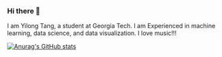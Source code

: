 ### Hi there 👋

I am Yilong Tang, a student at Georgia Tech. I am Experienced in machine learning, data science, and data visualization. I love music!!!

[![Anurag's GitHub stats](https://github-readme-stats.vercel.app/api?username=tangy1227)](https://github.com/anuraghazra/github-readme-stats)

<!--
**tangy1227/tangy1227** is a ✨ _special_ ✨ repository because its `README.md` (this file) appears on your GitHub profile.

Here are some ideas to get you started:

- 🔭 I’m currently working on ...
- 🌱 I’m currently learning ...
- 👯 I’m looking to collaborate on ...
- 🤔 I’m looking for help with ...
- 💬 Ask me about ...
- 📫 How to reach me: ...
- 😄 Pronouns: ...
- ⚡ Fun fact: ...
-->
